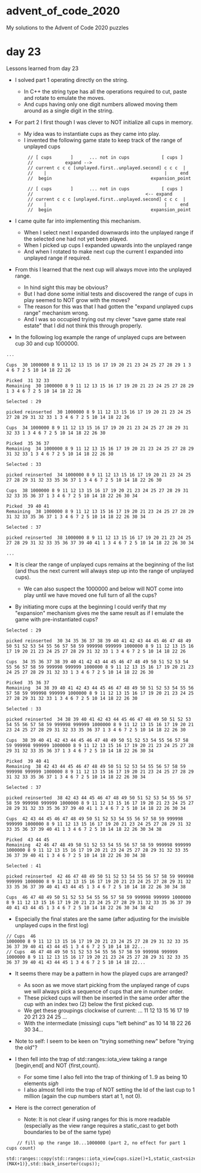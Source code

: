 # advent_of_code_2020
My solutions to the Advent of Code 2020 puzzles

# day 23
Lessons learned from day 23
* I solved part 1 operating directly on the string.
    * In C++ the string type has all the operations required to cut, paste and rotate to emulate the moves.
    * And cups having only one digit numbers allowed moving them around as a single digit in the string.

* For part 2 I first though I was clever to NOT initialize all cups in memory.
    * My idea was to instantiate cups as they came into play.
    * I invented the following game state to keep track of the range of unplayed cups

```
        // [ cups       ]      ... not in cups            [ cups ]
        //            expand --> 
        // current c c c [unplayed.first..unplayed.second] c c c  |
        //    |                                            |     end
        //  begin                                     expansion_point         

        // [ cups       ]      ... not in cups            [ cups ]
        //                                          <-- expand
        // current c c c [unplayed.first..unplayed.second] c c c  |
        //    |                                            |     end
        //  begin                                     expansion_point         

```
* I came quite far into implementing this mechanism.
    * When I select next I expanded downwards into the unplayed range if the selected one had not yet been played.
    * When I picked up cups I expanded upwards into the unplayed range
    * And when I rotated to make next cup the current I expanded into unplayed range if required.

* From this I learned that the next cup will always move into the unplayed range.
    * In hind sight this may be obvious?
    * But I had done some initial tests and discovered the range of cups in play seemed to NOT grow with the moves?
    * The reason for this was that I had gotten the "expand unplayed cups range" mechanism wrong.
    * And I was so occupied trying out my clever "save game state real estate" that I did not think this through properly.

* In the following log example the range of unplayed cups are between cup 30 and cup 1000000.

```
...

Cups  30 1000000 8 9 11 12 13 15 16 17 19 20 21 23 24 25 27 28 29 1 3 4 6 7 2 5 10 14 18 22 26

Picked  31 32 33
Remaining  30 1000000 8 9 11 12 13 15 16 17 19 20 21 23 24 25 27 28 29 1 3 4 6 7 2 5 10 14 18 22 26

Selected : 29

picked reinserted  30 1000000 8 9 11 12 13 15 16 17 19 20 21 23 24 25 27 28 29 31 32 33 1 3 4 6 7 2 5 10 14 18 22 26

Cups  34 1000000 8 9 11 12 13 15 16 17 19 20 21 23 24 25 27 28 29 31 32 33 1 3 4 6 7 2 5 10 14 18 22 26 30

Picked  35 36 37
Remaining  34 1000000 8 9 11 12 13 15 16 17 19 20 21 23 24 25 27 28 29 31 32 33 1 3 4 6 7 2 5 10 14 18 22 26 30

Selected : 33

picked reinserted  34 1000000 8 9 11 12 13 15 16 17 19 20 21 23 24 25 27 28 29 31 32 33 35 36 37 1 3 4 6 7 2 5 10 14 18 22 26 30

Cups  38 1000000 8 9 11 12 13 15 16 17 19 20 21 23 24 25 27 28 29 31 32 33 35 36 37 1 3 4 6 7 2 5 10 14 18 22 26 30 34

Picked  39 40 41
Remaining  38 1000000 8 9 11 12 13 15 16 17 19 20 21 23 24 25 27 28 29 31 32 33 35 36 37 1 3 4 6 7 2 5 10 14 18 22 26 30 34

Selected : 37

picked reinserted  38 1000000 8 9 11 12 13 15 16 17 19 20 21 23 24 25 27 28 29 31 32 33 35 36 37 39 40 41 1 3 4 6 7 2 5 10 14 18 22 26 30 34

...

```
* It is clear the range of unplayed cups remains at the beginning of the list (and thus the next current will always step up into the range of unplayed cups).
    * We can also suspect the 1000000 and below will NOT come into play until we have moved one full turn of all the cups?

* By initiating more cups at the beginning I could verify that my "expansion" mechanism gives me the same result as if I emulate the game with pre-instantiated cups?

```
Selected : 29

picked reinserted  30 34 35 36 37 38 39 40 41 42 43 44 45 46 47 48 49 50 51 52 53 54 55 56 57 58 59 999998 999999 1000000 8 9 11 12 13 15 16 17 19 20 21 23 24 25 27 28 29 31 32 33 1 3 4 6 7 2 5 10 14 18 22 26

Cups  34 35 36 37 38 39 40 41 42 43 44 45 46 47 48 49 50 51 52 53 54 55 56 57 58 59 999998 999999 1000000 8 9 11 12 13 15 16 17 19 20 21 23 24 25 27 28 29 31 32 33 1 3 4 6 7 2 5 10 14 18 22 26 30

Picked  35 36 37
Remaining  34 38 39 40 41 42 43 44 45 46 47 48 49 50 51 52 53 54 55 56 57 58 59 999998 999999 1000000 8 9 11 12 13 15 16 17 19 20 21 23 24 25 27 28 29 31 32 33 1 3 4 6 7 2 5 10 14 18 22 26 30

Selected : 33

picked reinserted  34 38 39 40 41 42 43 44 45 46 47 48 49 50 51 52 53 54 55 56 57 58 59 999998 999999 1000000 8 9 11 12 13 15 16 17 19 20 21 23 24 25 27 28 29 31 32 33 35 36 37 1 3 4 6 7 2 5 10 14 18 22 26 30

Cups  38 39 40 41 42 43 44 45 46 47 48 49 50 51 52 53 54 55 56 57 58 59 999998 999999 1000000 8 9 11 12 13 15 16 17 19 20 21 23 24 25 27 28 29 31 32 33 35 36 37 1 3 4 6 7 2 5 10 14 18 22 26 30 34

Picked  39 40 41
Remaining  38 42 43 44 45 46 47 48 49 50 51 52 53 54 55 56 57 58 59 999998 999999 1000000 8 9 11 12 13 15 16 17 19 20 21 23 24 25 27 28 29 31 32 33 35 36 37 1 3 4 6 7 2 5 10 14 18 22 26 30 34

Selected : 37

picked reinserted  38 42 43 44 45 46 47 48 49 50 51 52 53 54 55 56 57 58 59 999998 999999 1000000 8 9 11 12 13 15 16 17 19 20 21 23 24 25 27 28 29 31 32 33 35 36 37 39 40 41 1 3 4 6 7 2 5 10 14 18 22 26 30 34

Cups  42 43 44 45 46 47 48 49 50 51 52 53 54 55 56 57 58 59 999998 999999 1000000 8 9 11 12 13 15 16 17 19 20 21 23 24 25 27 28 29 31 32 33 35 36 37 39 40 41 1 3 4 6 7 2 5 10 14 18 22 26 30 34 38

Picked  43 44 45
Remaining  42 46 47 48 49 50 51 52 53 54 55 56 57 58 59 999998 999999 1000000 8 9 11 12 13 15 16 17 19 20 21 23 24 25 27 28 29 31 32 33 35 36 37 39 40 41 1 3 4 6 7 2 5 10 14 18 22 26 30 34 38

Selected : 41

picked reinserted  42 46 47 48 49 50 51 52 53 54 55 56 57 58 59 999998 999999 1000000 8 9 11 12 13 15 16 17 19 20 21 23 24 25 27 28 29 31 32 33 35 36 37 39 40 41 43 44 45 1 3 4 6 7 2 5 10 14 18 22 26 30 34 38

Cups  46 47 48 49 50 51 52 53 54 55 56 57 58 59 999998 999999 1000000 8 9 11 12 13 15 16 17 19 20 21 23 24 25 27 28 29 31 32 33 35 36 37 39 40 41 43 44 45 1 3 4 6 7 2 5 10 14 18 22 26 30 34 38 42
```
* Especially the final states are the same (after adjusting for the invisible unplayed cups in the first log)

```
// Cups  46                                                      1000000 8 9 11 12 13 15 16 17 19 20 21 23 24 25 27 28 29 31 32 33 35 36 37 39 40 41 43 44 45 1 3 4 6 7 2 5 10 14 18 22...
// Cups  46 47 48 49 50 51 52 53 54 55 56 57 58 59 999998 999999 1000000 8 9 11 12 13 15 16 17 19 20 21 23 24 25 27 28 29 31 32 33 35 36 37 39 40 41 43 44 45 1 3 4 6 7 2 5 10 14 18 22...
```


* It seems there may be a pattern in how the played cups are arranged?
    * As soon as we move start picking from the unplayed range of cups we will always pick a sequence of cups that are in number order.
    * These picked cups will then be inserted in the same order after the cup with an index two (2) below the first picked cup.
    * We get these groupings clockwise of current:  ... 11 12 13    15 16 17    19 20 21    23 24 25 ...
    * With the intermediate (missing) cups "left behind" as 10 14 18 22 26 30 34...

* Note to self: I seem to be keen on "trying something new" before "trying the old"?

* I then fell into the trap of std::ranges::iota_view taking a range [begin,end[ and NOT {first,count}.
    * For some time I also fell into the trap of thinking of 1..9 as being 10 elements *sigh*
    * I also almost fell into the trap of NOT setting the Id of the last cup to 1 million (again the cup numbers start at 1, not 0).
* Here is the correct generation of 
    * Note: It is not clear if using ranges for this is more readable (especially as the view range requires a static_cast to get both boundaries to be of the same type)
```
    // fill up the range 10...1000000 (part 2, no effect for part 1 cups count)
    std::ranges::copy(std::ranges::iota_view{cups.size()+1,static_cast<size_t>(MAX+1)},std::back_inserter(cups));
```